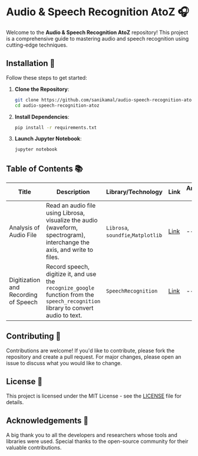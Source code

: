 # Audio & Speech Recognition AtoZ 🎧

Welcome to the **Audio & Speech Recognition AtoZ** repository! This project is a comprehensive guide to mastering audio and speech recognition using cutting-edge techniques.

## Installation 🚀

Follow these steps to get started:

1. **Clone the Repository**:
   ```bash
   git clone https://github.com/sanikamal/audio-speech-recognition-atoz.git
   cd audio-speech-recognition-atoz
   ```

2. **Install Dependencies**:
   ```bash
   pip install -r requirements.txt
   ```

3. **Launch Jupyter Notebook**:
   ```bash
   jupyter notebook
   ```

## Table of Contents 📚

| **Title**| **Description**| **Library/Technology**| **Link**| **Article/Blog Link**|
|----------|--------------------|---------------------|----------------|-------------|
| Analysis of Audio File | Read an audio file using Librosa, visualize the audio (waveform, spectrogram), interchange the axis, and write to files. | `Librosa`, `soundfie`,`Matplotlib`| [Link](notebooks/analysis-audio-file.ipynb) |--|
| Digitization and Recording of Speech | Record speech, digitize it, and use the `recognize_google` function from the `speech_recognition` library to convert audio to text. | `SpeechRecognition` | [Link](notebooks/Digitization-Recording-Speech.ipynb) | --- |


## Contributing 🤝

Contributions are welcome! If you'd like to contribute, please fork the repository and create a pull request. For major changes, please open an issue to discuss what you would like to change.

## License 📜

This project is licensed under the MIT License - see the [LICENSE](LICENSE) file for details.

## Acknowledgements 🙏

A big thank you to all the developers and researchers whose tools and libraries were used. Special thanks to the open-source community for their valuable contributions.